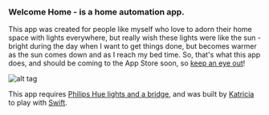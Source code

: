 ### Welcome Home - is a home automation app.
This app was created for people like myself who love to adorn their home space with lights everywhere, but really wish these lights were like the sun - bright during the day when I want to get things done, but becomes warmer as the sun comes down and as I reach my bed time. So, that's what this app does, and should be coming to the App Store soon, so [keep an eye out](http://twitter.com/katriciab)!

![alt tag](https://github.com/katriciab/home/blob/master/github-screenshot.gif)


This app requires [Philips Hue lights and a bridge](http://www2.meethue.com/), and was built by [Katricia](http://www.katriciab.com/) to play with [Swift](https://developer.apple.com/swift/).
